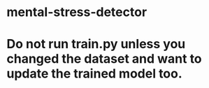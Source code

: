 # mental-stress-detector
# Do not run train.py unless you changed the dataset and want to update the trained model too.